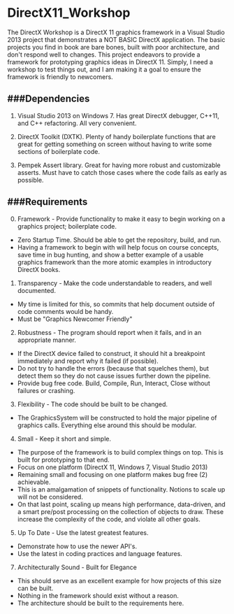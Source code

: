 DirectX11_Workshop
===================

The DirectX Workshop is a DirectX 11 graphics framework in a Visual Studio 2013 project that demonstrates a NOT BASIC DirectX application. The basic projects you find in book are bare bones, built with poor architecture, and don't respond well to changes. This project endeavors to provide a framework for prototyping graphics ideas in DirectX 11. Simply, I need a workshop to test things out, and I am making it a goal to ensure the framework is friendly to newcomers.

###Dependencies
------------------
1. Visual Studio 2013 on Windows 7. Has great DirectX debugger, C++11, and C++ refactoring. All very convenient.

2. DirectX Toolkit (DXTK). Plenty of handy boilerplate functions that are great for getting something on screen without having to write some sections of boilerplate code.

3. Pempek Assert library. Great for having more robust and customizable asserts. Must have to catch those cases where the code fails as early as possible.

###Requirements
------------------
0. Framework - Provide functionality to make it easy to begin working on a graphics project; boilerplate code. 
 * Zero Startup Time. Should be able to get the repository, build, and run.
 * Having a framework to begin with will help focus on course concepts, save time in bug hunting, and show a better example of a usable graphics framework than the more atomic examples in introductory DirectX books.

1. Transparency - Make the code understandable to readers, and well documented. 
 * My time is limited for this, so commits that help document outside of code comments would be handy.
 * Must be "Graphics Newcomer Friendly"

2. Robustness - The program should report when it fails, and in an appropriate manner.
 * If the DirectX device failed to construct, it should hit a breakpoint immediately and report why it failed (if possible). 
 * Do not try to handle the errors (because that squelches them), but detect them so they do not cause issues further down the pipeline.
 * Provide bug free code. Build, Compile, Run, Interact, Close without failures or crashing.

3. Flexibility - The code should be built to be changed.
 * The GraphicsSystem will be constructed to hold the major pipeline of graphics calls. Everything else around this should be modular.

4. Small - Keep it short and simple.
 * The purpose of the framework is to build complex things on top.  This is built for prototyping to that end.
 * Focus on one platform (DirectX 11, Windows 7, Visual Studio 2013)
 * Remaining small and focusing on one platform makes bug free (2) achievable.
 * This is an amalgamation of snippets of functionality. Notions to scale up will not be considered.
 * On that last point, scaling up means high performance, data-driven, and a smart pre/post processing on the collection of objects to draw. These increase the complexity of the code, and violate all other goals.

5. Up To Date - Use the latest greatest features.
 * Demonstrate how to use the newer API's.
 * Use the latest in coding practices and language features.

7. Architecturally Sound - Built for Elegance
 * This should serve as an excellent example for how projects of this size can be built. 
 * Nothing in the framework should exist without a reason.
 * The architecture should be built to the requirements here.

